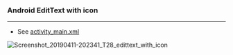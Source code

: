 
### Android EditText with icon
_______________________________________
* See   [activity_main.xml](https://github.com/MoranShalom/Tutorial28_Android-EditText-with-icon/blob/master/app/src/main/res/layout/activity_main.xml) 

![Screenshot_20190411-202341_T28_edittext_with_icon](https://user-images.githubusercontent.com/49485877/56003177-13664a80-5cce-11e9-9be6-d31a6b220fad.jpg)
